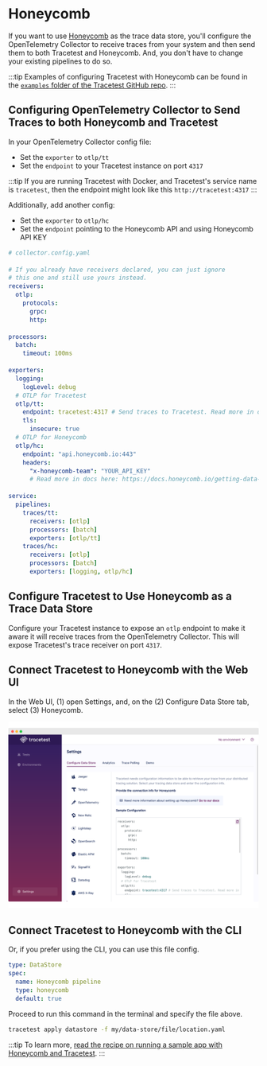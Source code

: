 # Honeycomb

If you want to use [Honeycomb](https://honeycomb.io/) as the trace data store, you'll configure the OpenTelemetry Collector to receive traces from your system and then send them to both Tracetest and Honeycomb. And, you don't have to change your existing pipelines to do so.

:::tip
Examples of configuring Tracetest with Honeycomb can be found in the [`examples` folder of the Tracetest GitHub repo](https://github.com/kubeshop/tracetest/tree/main/examples).
:::

## Configuring OpenTelemetry Collector to Send Traces to both Honeycomb and Tracetest

In your OpenTelemetry Collector config file:

- Set the `exporter` to `otlp/tt`
- Set the `endpoint` to your Tracetest instance on port `4317`

:::tip
If you are running Tracetest with Docker, and Tracetest's service name is `tracetest`, then the endpoint might look like this `http://tracetest:4317`
:::

Additionally, add another config:

- Set the `exporter` to `otlp/hc`
- Set the `endpoint` pointing to the Honeycomb API and using Honeycomb API KEY

```yaml
# collector.config.yaml

# If you already have receivers declared, you can just ignore
# this one and still use yours instead.
receivers:
  otlp:
    protocols:
      grpc:
      http:

processors:
  batch:
    timeout: 100ms

exporters:
  logging:
    logLevel: debug
  # OTLP for Tracetest
  otlp/tt:
    endpoint: tracetest:4317 # Send traces to Tracetest. Read more in docs here:  https://docs.tracetest.io/configuration/connecting-to-data-stores/opentelemetry-collector
    tls:
      insecure: true
  # OTLP for Honeycomb
  otlp/hc:
    endpoint: "api.honeycomb.io:443"
    headers:
      "x-honeycomb-team": "YOUR_API_KEY"
      # Read more in docs here: https://docs.honeycomb.io/getting-data-in/otel-collector/

service:
  pipelines:
    traces/tt:
      receivers: [otlp]
      processors: [batch]
      exporters: [otlp/tt]
    traces/hc:
      receivers: [otlp]
      processors: [batch]
      exporters: [logging, otlp/hc]
```

## Configure Tracetest to Use Honeycomb as a Trace Data Store

Configure your Tracetest instance to expose an `otlp` endpoint to make it aware it will receive traces from the OpenTelemetry Collector. This will expose Tracetest's trace receiver on port `4317`.

## Connect Tracetest to Honeycomb with the Web UI

In the Web UI, (1) open Settings, and, on the (2) Configure Data Store tab, select (3) Honeycomb.

![Honeycomb](../img/honeycomb-settings.png)

## Connect Tracetest to Honeycomb with the CLI

Or, if you prefer using the CLI, you can use this file config.

```yaml
type: DataStore
spec:
  name: Honeycomb pipeline
  type: honeycomb
  default: true
```

Proceed to run this command in the terminal and specify the file above.

```bash
tracetest apply datastore -f my/data-store/file/location.yaml
```

:::tip
To learn more, [read the recipe on running a sample app with Honeycomb and Tracetest](../../examples-tutorials/recipes/running-tracetest-with-honeycomb.md).
:::
